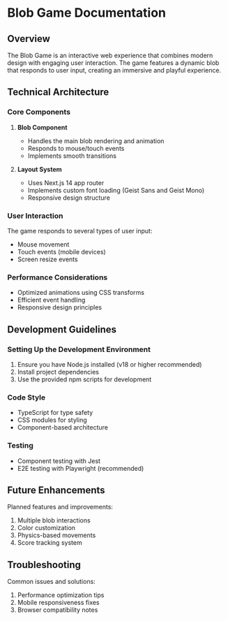 # Blob Game Documentation

## Overview

The Blob Game is an interactive web experience that combines modern design with engaging user interaction. The game features a dynamic blob that responds to user input, creating an immersive and playful experience.

## Technical Architecture

### Core Components

1. **Blob Component**
   - Handles the main blob rendering and animation
   - Responds to mouse/touch events
   - Implements smooth transitions

2. **Layout System**
   - Uses Next.js 14 app router
   - Implements custom font loading (Geist Sans and Geist Mono)
   - Responsive design structure

### User Interaction

The game responds to several types of user input:
- Mouse movement
- Touch events (mobile devices)
- Screen resize events

### Performance Considerations

- Optimized animations using CSS transforms
- Efficient event handling
- Responsive design principles

## Development Guidelines

### Setting Up the Development Environment

1. Ensure you have Node.js installed (v18 or higher recommended)
2. Install project dependencies
3. Use the provided npm scripts for development

### Code Style

- TypeScript for type safety
- CSS modules for styling
- Component-based architecture

### Testing

- Component testing with Jest
- E2E testing with Playwright (recommended)

## Future Enhancements

Planned features and improvements:
1. Multiple blob interactions
2. Color customization
3. Physics-based movements
4. Score tracking system

## Troubleshooting

Common issues and solutions:
1. Performance optimization tips
2. Mobile responsiveness fixes
3. Browser compatibility notes 